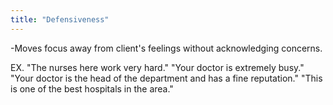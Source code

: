 ```yaml
---
title: "Defensiveness"
---
```

-Moves focus away from client's feelings without acknowledging concerns.

EX.
&quot;The nurses here work very hard.&quot;
&quot;Your doctor is extremely busy.&quot;
&quot;Your doctor is the head of the department and has a fine reputation.&quot;
&quot;This is one of the best hospitals in the area.&quot;

